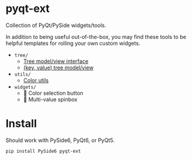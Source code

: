 # pyqt-ext
Collection of PyQt/PySide widgets/tools.

In addition to being useful out-of-the-box, you may find these tools to be helpful templates for rolling your own custom widgets.

- `tree/`
    - [Tree model/view interface](docs/AbstractTree.md)
    - [(key, value) tree model/view](docs/KeyValueTree.md)
- `utils/`
    - [Color utils](docs/ColorUtils.md)
- `widgets/`
    - 🚧 Color selection button
    - 🚧 Multi-value spinbox

# Install
Should work with PySide6, PyQt6, or PyQt5.
```shell
pip install PySide6 pyqt-ext
```
